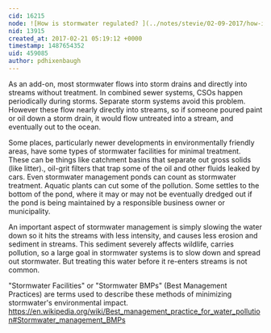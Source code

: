 ```yaml
---
cid: 16215
node: ![How is stormwater regulated? ](../notes/stevie/02-09-2017/how-is-stormwater-regulated)
nid: 13915
created_at: 2017-02-21 05:19:12 +0000
timestamp: 1487654352
uid: 459085
author: pdhixenbaugh
---
```


As an add-on, most stormwater flows into storm drains and directly into streams without treatment. In combined sewer systems, CSOs happen periodically during storms. Separate storm systems avoid this problem. However these flow nearly directly into streams, so if someone poured paint or oil down a storm drain, it would flow untreated into a stream, and eventually out to the ocean.

Some places, particularly newer developments in environmentally friendly areas, have some types of stormwater facilities for minimal treatment. These can be things like catchment basins that separate out gross solids (like litter)., oil-grit filters that trap some of the oil and other fluids leaked by cars. Even stormwater management ponds can count as stormwater treatment. Aquatic plants can cut some of the pollution. Some settles to the bottom of the pond, where it may or may not be eventually dredged out if the pond is being maintained by a responsible business owner or municipality.

An important aspect of stormwater management is simply slowing the water down so it hits the streams with less intensity, and causes less erosion and sediment in streams. This sediment severely affects wildlife, carries pollution, so a large goal in stormwater systems is to slow down and spread out stormwater. But treating this water before it re-enters streams is not common.

"Stormwater Facilities" or "Stormwater BMPs" (Best Management Practices) are terms used to describe these methods of minimizing stormwater's environmental impact. https://en.wikipedia.org/wiki/Best_management_practice_for_water_pollution#Stormwater_management_BMPs
